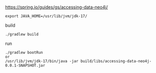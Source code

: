 https://spring.io/guides/gs/accessing-data-neo4j/

```
export JAVA_HOME=/usr/lib/jvm/jdk-17/
```

build
```
./gradlew build
```

run
```
./gradlew bootRun
or
/usr/lib/jvm/jdk-17/bin/java -jar build/libs/accessing-data-neo4j-0.0.1-SNAPSHOT.jar
```
